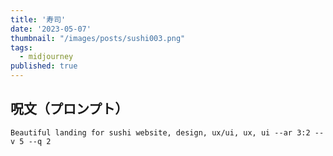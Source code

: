 ```yaml
---
title: '寿司'
date: '2023-05-07'
thumbnail: "/images/posts/sushi003.png"
tags:
  - midjourney
published: true
---
```


## 呪文（プロンプト）
```
Beautiful landing for sushi website, design, ux/ui, ux, ui --ar 3:2 --v 5 --q 2
```